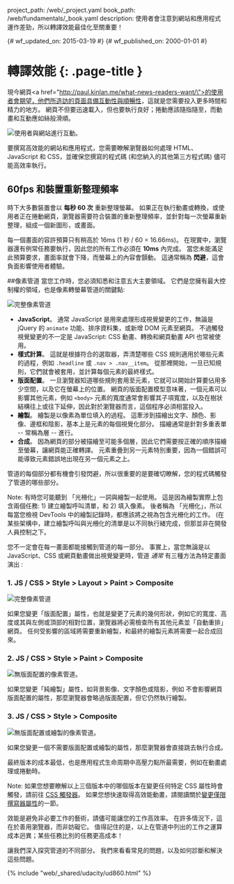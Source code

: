 project_path: /web/_project.yaml
book_path: /web/fundamentals/_book.yaml
description: 使用者會注意到網站和應用程式運作差勁，所以轉譯效能最佳化至關重要！

{# wf_updated_on: 2015-03-19 #}
{# wf_published_on: 2000-01-01 #}

# 轉譯效能 {: .page-title }



現今網頁<a href=\"http://paul.kinlan.me/what-news-readers-want/\">的使用者會期望，他們所造訪的頁面具備互動性與順暢性</a>，這就是您需要投入更多時間和精力的地方。 網頁不但要迅速載入，但也要執行良好；捲動應該隨指隨至，而動畫和互動應如絲般滑順。

<img src="images/intro/response.jpg" class="center" alt="使用者與網站進行互動。">

要撰寫高效能的網站和應用程式，您需要瞭解瀏覽器如何處理 HTML、JavaScript 和 CSS，並確保您撰寫的程式碼 (和您納入的其他第三方程式碼) 儘可能高效率執行。

## 60fps 和裝置重新整理頻率

時下大多數裝置會以 **每秒 60 次** 重新整理螢幕。 如果正在執行動畫或轉換，或使用者正在捲動網頁，瀏覽器需要符合裝置的重新整理頻率，並針對每一次螢幕重新整理，組成一個新圖形，或畫面。

每一個畫面的容許預算只有稍高於 16ms (1 秒 / 60 = 16.66ms)。 在現實中，瀏覽器還有例常任務要執行，因此您的所有工作必須在 **10ms** 內完成。 當您未能滿足此預算要求，畫面率就會下降，而螢幕上的內容會顫動。 這通常稱為 **閃避**，這會負面影響使用者體驗。

##像素管道
當您工作時，您必須知悉和注意五大主要領域。 它們是您擁有最大控制權的領域，也是像素轉螢幕管道的關鍵點:

<img src="images/intro/frame-full.jpg" class="center" alt="完整像素管道">

* **JavaScript**。 通常 JavaScript 是用來處理形成視覺變更的工作，無論是 jQuery 的 `animate` 功能、排序資料集，或新增 DOM 元素至網頁。 不過觸發視覺變更的不一定是 JavaScript: CSS 動畫、轉換和網頁動畫 API 也常被使用。
* **樣式計算**。 這就是根據符合的選取器，弄清楚哪些 CSS 規則適用於哪些元素的過程，例如 `.headline` 或 `.nav > .nav__item`。 從那裡開始，一旦已知規則，它們就會被套用，並計算每個元素的最終樣式。
* **版面配置**。 一旦瀏覽器知道哪些規則套用至元素，它就可以開始計算要佔用多少空間，以及它在螢幕上的位置。 網頁的版面配置模型意味著，一個元素可以影響其他元素，例如 `<body>` 元素的寬度通常會影響其子項寬度，以及在樹狀結構往上或往下延伸，因此對於瀏覽器而言，這個程序必須相當投入。
* **繪製**。 繪製是以像素為單位填入的過程。 這牽涉到描繪出文字、顏色、影像、邊框和陰影，基本上是元素的每個視覺化部分。 描繪通常是針對多重表單 -- 常稱為層 -- 進行。
* **合成**。 因為網頁的部分被描繪至可能多個層，因此它們需要按正確的順序描繪至螢幕，讓網頁能正確轉譯。 元素重疊到另一元素特別重要，因為一個錯誤可能導致元素錯誤地出現在另一個元素之上。

管道的每個部分都有機會引發閃避，所以很重要的是要確切瞭解，您的程式碼觸發了管道的哪些部分。

Note: 有時您可能聽到 「光柵化」一詞與繪製一起使用。 這是因為繪製實際上包含兩個任務: 1) 建立繪製呼叫清單，和 2) 填入像素。 後者稱為 「光柵化」，所以每當您檢視 DevTools 中的繪製記錄時，都應該將之視為包含光柵化的工作。 (在某些架構中，建立繪製呼叫與光柵化的清單是以不同執行緒完成，但那並非在開發人員控制之下。

您不一定會在每一畫面都能接觸到管道的每一部分。 事實上，當您無論是以 JavaScript、CSS 或網頁動畫做出視覺變更時，管道 _通常_ 有三種方法為特定畫面演出 :

### 1. JS / CSS > Style > Layout > Paint > Composite

<img src="images/intro/frame-full.jpg" class="center" alt="完整像素管道">

如果您變更「版面配置」屬性，也就是變更了元素的幾何形狀，例如它的寬度、高度或其與左側或頂部的相對位置，瀏覽器將必需檢查所有其他元素並「自動重排」網頁。 任何受影響的區域將需要重新繪製，和最終的繪製元素將需要一起合成回來。

### 2. JS / CSS > Style > Paint > Composite

<img src="images/intro/frame-no-layout.jpg" class="center" alt="無版面配置的像素管道。">

如果您變更「純繪製」屬性，如背景影像、文字顏色或陰影，例如 不會影響網頁版面配置的屬性，那麼瀏覽器會略過版面配置，但它仍然執行繪製。

### 3. JS / CSS > Style > Composite

<img src="images/intro/frame-no-layout-paint.jpg" class="center" alt="無版面配置或繪製的像素管道。">

如果您變更一個不需要版面配置或繪製的屬性，那麼瀏覽器會直接跳去執行合成。

最終版本的成本最低，也是應用程式生命周期中高壓力點所最需要，例如在動畫處理或捲動時。

Note: 如果您想要瞭解以上三個版本中的哪個版本在變更任何特定 CSS 屬性時會觸發，請前往 <a href="http://csstriggers.com">CSS 觸發器</a>。 如果您想快速取得高效能動畫，請閱讀關於<a href="stick-to-compositor-only-properties-and-manage-layer-count">變更僅限撰寫器屬性</a>的一節。

效能是避免非必要工作的藝術，請儘可能讓您的工作高效率。 在許多情況下，這在於善用瀏覽器，而非妨礙它。 值得記住的是，以上在管道中列出的工作之運算成本迥異；某些任務比別的任務更高成本！

讓我們深入探究管道的不同部分。 我們來看看常見的問題，以及如何診斷和解決這些問題。


{% include "web/_shared/udacity/ud860.html" %}
